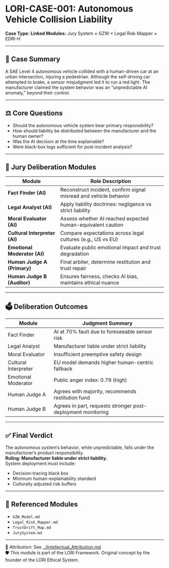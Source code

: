 # LORI-CASE-001: Autonomous Vehicle Collision Liability

**Case Type:** 
**Linked Modules:** Jury System × GZW × Legal Risk Mapper × EDRI-H

---

## 📘 Case Summary
A SAE Level 4 autonomous vehicle collided with a human-driven car at an urban intersection, injuring a pedestrian. Although the self-driving car attempted to brake, a sensor misjudgment led it to run a red light. The manufacturer claimed the system behavior was an “unpredictable AI anomaly,” beyond their control.

---

## ⚖️ Core Questions
- Should the autonomous vehicle system bear primary responsibility?
- How should liability be distributed between the manufacturer and the human owner?
- Was the AI decision at the time explainable?
- Were black-box logs sufficient for post-incident analysis?

---

## 🧠 Jury Deliberation Modules

| Module               | Role Description |
|----------------------|------------------|
| **Fact Finder (AI)** | Reconstruct incident, confirm signal misread and vehicle behavior |
| **Legal Analyst (AI)** | Apply liability doctrines: negligence vs strict liability |
| **Moral Evaluator (AI)** | Assess whether AI reached expected human-equivalent caution |
| **Cultural Interpreter (AI)** | Compare expectations across legal cultures (e.g., US vs EU) |
| **Emotional Moderator (AI)** | Evaluate public emotional impact and trust degradation |
| **Human Judge A (Primary)** | Final arbiter, determine restitution and trust repair |
| **Human Judge B (Auditor)** | Ensures fairness, checks AI bias, maintains ethical nuance |

---

## 🗳️ Deliberation Outcomes

| Module             | Judgment Summary |
|--------------------|------------------|
| Fact Finder        | AI at 70% fault due to foreseeable sensor risk |
| Legal Analyst      | Manufacturer liable under strict liability |
| Moral Evaluator    | Insufficient preemptive safety design |
| Cultural Interpreter | EU model demands higher human-centric fallback |
| Emotional Moderator | Public anger index: 0.79 (high) |
| Human Judge A      | Agrees with majority, recommends restitution fund |
| Human Judge B      | Agrees in part, requests stronger post-deployment monitoring |

---

## ✅ Final Verdict
The autonomous system’s behavior, while unpredictable, falls under the manufacturer’s product responsibility.  
**Ruling: Manufacturer liable under strict liability.**  
System deployment must include:
- Decision-tracing black box
- Minimum human-explainability standard
- Culturally adjusted risk buffers

---

## 📎 Referenced Modules
- `GZW_Model.md`
- `Legal_Risk_Mapper.md`
- `TrustDrift_Map.md`
- `JurySystem.md`

---

🔗 Attribution: See [../Intellectual_Attribution.md](../Intellectual_Attribution.md)  
🛡 This module is part of the LORI Framework. Original concept by the founder of the LORI Ethical System.
